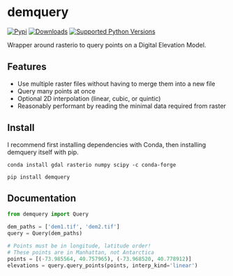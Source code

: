 # demquery


[![Pypi](https://img.shields.io/pypi/v/demquery.svg)](https://pypi.python.org/pypi/demquery) [![Downloads](https://img.shields.io/travis/kylebarron/demquery.svg)](https://travis-ci.org/kylebarron/demquery) [![Supported Python Versions](https://img.shields.io/pypi/pyversions/demquery.svg)](https://pypi.org/project/demquery/#supported-versions)

Wrapper around rasterio to query points on a Digital Elevation Model.

## Features

- Use multiple raster files without having to merge them into a new file
- Query many points at once
- Optional 2D interpolation (linear, cubic, or quintic)
- Reasonably performant by reading the minimal data required from raster

## Install

I recommend first installing dependencies with Conda, then installing demquery
itself with pip.

```
conda install gdal rasterio numpy scipy -c conda-forge
```

```
pip install demquery
```

## Documentation

```py
from demquery import Query

dem_paths = ['dem1.tif', 'dem2.tif']
query = Query(dem_paths)

# Points must be in longitude, latitude order!
# These points are in Manhattan, not Antarctica
points = [(-73.985564, 40.757965), (-73.968520, 40.778912)]
elevations = query.query_points(points, interp_kind='linear')
```
